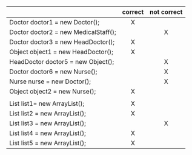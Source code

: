 ||correct|not correct|
|---------|:--------:|:---------:|
|Doctor doctor1 = new Doctor();|X||
|Doctor doctor2 = new MedicalStaff();||X|
|Doctor doctor3 = new HeadDoctor();|X||
|Object object1 = new HeadDoctor();|X||
|HeadDoctor doctor5 = new Object();||X|
|Doctor doctor6  = new Nurse();||X|
|Nurse nurse = new Doctor();||X|
|Object object2 = new Nurse();|X||
||||
|List<Doctor> list1= new ArrayList<Doctor>();|X||
|List<MedicalStaff> list2 = new ArrayList<Doctor>();|X||
|List<Doctor> list3 = new ArrayList<MedicalStaff>();||X|
|List<Object> list4 = new ArrayList<Doctor>();|X||
|List<Object> list5 = new ArrayList<Object>();|X||